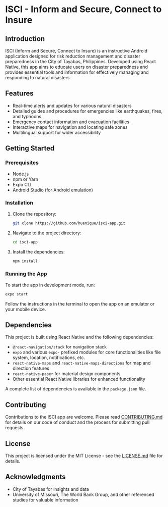 # ISCI - Inform and Secure, Connect to Insure

## Introduction

ISCI (Inform and Secure, Connect to Insure) is an instructive Android application designed for risk reduction management and disaster preparedness in the City of Tayabas, Philippines. Developed using React Native, this app aims to educate users on disaster preparedness and provides essential tools and information for effectively managing and responding to natural disasters.

## Features

- Real-time alerts and updates for various natural disasters
- Detailed guides and procedures for emergencies like earthquakes, fires, and typhoons
- Emergency contact information and evacuation facilities
- Interactive maps for navigation and locating safe zones
- Multilingual support for wider accessibility

## Getting Started

### Prerequisites

- Node.js
- npm or Yarn
- Expo CLI
- Android Studio (for Android emulation)

### Installation

1. Clone the repository:

   ```bash
   git clone https://github.com/huenique/isci-app.git
   ```

2. Navigate to the project directory:

   ```bash
   cd isci-app
   ```

3. Install the dependencies:

   ```bash
   npm install
   ```

### Running the App

To start the app in development mode, run:

```bash
expo start
```

Follow the instructions in the terminal to open the app on an emulator or your mobile device.

## Dependencies

This project is built using React Native and the following dependencies:

- `@react-navigation/stack` for navigation stack
- `expo` and various `expo-` prefixed modules for core functionalities like file system, location, notifications, etc.
- `react-native-maps` and `react-native-maps-directions` for map and direction features
- `react-native-paper` for material design components
- Other essential React Native libraries for enhanced functionality

A complete list of dependencies is available in the `package.json` file.

## Contributing

Contributions to the ISCI app are welcome. Please read [CONTRIBUTING.md](CONTRIBUTING.md) for details on our code of conduct and the process for submitting pull requests.

## License

This project is licensed under the MIT License - see the [LICENSE.md](LICENSE.md) file for details.

## Acknowledgments

- City of Tayabas for insights and data
- University of Missouri, The World Bank Group, and other referenced studies for valuable information

